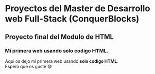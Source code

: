 # Proyectos del Master de Desarrollo web Full-Stack (ConquerBlocks)

## Proyecto final del Modulo de HTML

### Mi primera web usando solo codigo HTML.

Aqui os dejo mi primera web usando **solo codigo HTML**.
<br/>
Espero que os guste :smile:
